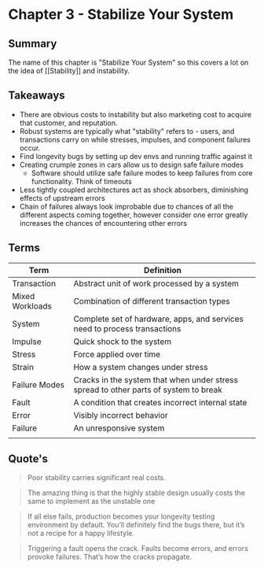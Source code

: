 # Chapter 3 - Stabilize Your System
## Summary
The name of this chapter is "Stabilize Your System" so this covers a lot on the idea of [[Stability]] and instability.

## Takeaways
- There are obvious costs to instability but also marketing cost to acquire that customer, and reputation.
- Robust systems are typically what "stability" refers to - users, and transactions carry on while stresses, impulses, and component failures occur.
- Find longevity bugs by setting up dev envs and running traffic against it
- Creating crumple zones in cars allow us to design safe failure modes
	- Software should utilize safe failure modes to keep failures from core functionality. Think of timeouts 
- Less tightly coupled architectures act as shock absorbers, diminishing effects of upstream errors
- Chain of failures always look improbable due to chances of all the different aspects coming together, however consider one error greatly increases the chances of encountering other errors

## Terms
| Term            | Definition                                                                           |
| --------------- | ------------------------------------------------------------------------------------ |
| Transaction     | Abstract unit of work processed by a system                                          |
| Mixed Workloads | Combination of different transaction types                                           |
| System          | Complete set of hardware, apps, and services need to process transactions            |
| Impulse         | Quick shock to the system                                                            |
| Stress          | Force applied over time                                                              |
| Strain          | How a system changes under stress                                                    |
| Failure Modes   | Cracks in the system that when under stress spread to other parts of system to break |
| Fault           | A condition that creates incorrect internal state                                    |
| Error           | Visibly incorrect behavior                                                           |
| Failure         | An unresponsive system                                                               |
|                 |                                                                                      |

## Quote's
> Poor stability carries significant real costs.

>The amazing thing is that the highly stable design usually costs the same to implement as the unstable one

>If all else fails, production becomes your longevity testing environment by default. You’ll definitely find the bugs there, but it’s not a recipe for a happy lifestyle.

>Triggering a fault opens the crack. Faults become errors, and errors provoke
failures. That’s how the cracks propagate.